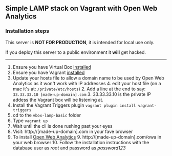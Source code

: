 ## Simple LAMP stack on Vagrant with Open Web Analytics

### Installation steps

This server is **NOT FOR PRODUCTION**, it is intended for local use only.

If you deploy this server to a public environment it **will** get hacked.

---


1. Ensure you have Virtual Box [installed](https://www.virtualbox.org/wiki/Downloads "Download Virtual Box")
2. Ensure you have Vagrant [installed](https://www.vagrantup.com "Install Vagrant")
3. Update your hosts file to allow a domain name to be used by Open Web Analytics as it won't work with IP addresses
	4. edit your host file (on a mac it's at: ```/private/etc/hosts```)
	2. Add a line at the end to say:
	```33.33.33.10 [made-up-domain].com``` 
	3. 33.33.33.10 is the private IP addess the Vagrant box will be listening at.
3. Install the Vagrant Triggers plugin ```vagrant plugin install vagrant-triggers```
4. cd to the ```vbox-lamp-basic``` folder
5. Type ```vagrant up```
6. Wait until the cli is done rushing past your eyes
7. Visit: http://[made-up-domain].com in your fave browser
8. To install [Open Web Analytics](https://github.com/padams/Open-Web-Analytics/wiki/Installation "Install OWA")
	9. http://[made-up-domain].com/owa in your web browser
	10. Follow the installation instructions with the database user as _root_ and password as _password123_
